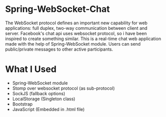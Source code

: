 # Spring-WebSocket-Chat
The WebSocket protocol defines an important new capability for web applications: full duplex, two-way communication between client and server.
Facebook's chat api uses websocket protocol, so i have been inspired to create something similar.
This is a real-time chat web application made with the help of Spring-WebSocket module. 
Users can send public/private messages to other active participants.


# What I Used

* Spring-WebSocket module
* Stomp over websocket protocol (as sub-protocol)
* SockJS (fallback options)
* LocalStorage (Singleton class)
* Bootstrap
* JavaScript (Embedded in .html file)

